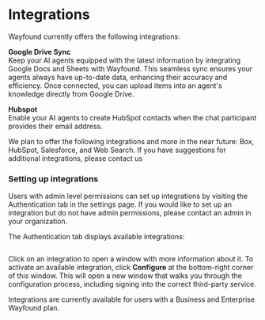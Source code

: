 # Integrations

Wayfound currently offers the following integrations:

**Google Drive Sync**\
Keep your AI agents equipped with the latest information by integrating Google Docs and Sheets with Wayfound. This seamless sync ensures your agents always have up-to-date data, enhancing their accuracy and efficiency. Once connected, you can upload items into an agent's knowledge directly from Google Drive.

**Hubspot**\
Enable your AI agents to create HubSpot contacts when the chat participant provides their email address.

We plan to offer the following integrations and more in the near future: Box, HubSpot, Salesforce, and Web Search. If you have suggestions for additional integrations, please contact us

### Setting up integrations

Users with admin level permissions can set up integrations by visiting the Authentication tab in the settings page. If you would like to set up an integration but do not have admin permissions, please contact an admin in your organization.

The Authentication tab displays available integrations:

<figure><img src="../../.gitbook/assets/Screenshot 2024-10-02 at 1.32.11 PM.png" alt=""><figcaption></figcaption></figure>

Click on an integration to open a window with more information about it. To activate an available integration, click **Configure** at the bottom-right corner of this window. This will open a new window that walks you through the configuration process, including signing into the correct third-party service.

Integrations are currently available for users with a Business and Enterprise Wayfound plan.
